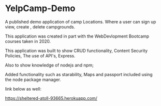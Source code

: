 # YelpCamp-Demo

A published demo application of camp Locations. Where a user can sign up view, create , delete campgrounds.

This application was created in part with the WebDevlopment Bootcamp courses taken in 2020. 

This application was built to show CRUD functionality, Content Security Policies, The use of API's, Express.

Also to show knowledge of nodejs and npm;

Added functionality such as starability, Maps and passport included using the node package manager.

link below as well:

https://sheltered-atoll-93665.herokuapp.com/

